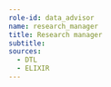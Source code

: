 ```yaml
---
role-id: data_advisor
name: research_manager
title: Research manager
subtitle: 
sources: 
  - DTL
  - ELIXIR
---
```

